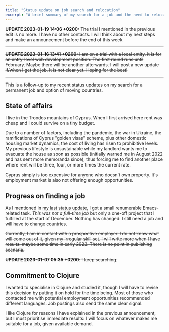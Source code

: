 ```yaml
---
title: "Status update on job search and relocation"
excerpt: "A brief summary of my search for a job and the need to relocate away from Cyprus."
---
```


**UPDATE 2023-01-19 14:06 +0200:** The trial I mentioned in the
previous edit is no more.  I have no other contacts.  I will think
about my next steps and make an announcement before the end of this
week.

* * *

~~**UPDATE 2023-01-16 13:41 +0200:** I am on a trial with a local
entity.  It is for an entry-level web development position.  The first
round runs until February.  Maybe there will be another afterwards.  I
will post a new update if/when I get the job.  It is not clear yet.
Hoping for the best!~~

* * *

This is a follow-up to my recent status updates on my search for a
permanent job and option of moving countries.

## State of affairs

I live in the Troodos mountains of Cyprus.  When I first arrived here
rent was cheap and I could survive on a tiny budget.

Due to a number of factors, including the pandemic, the war in
Ukraine, the ramifications of Cyprus "golden visas" scheme, plus other
domestic housing market dynamics, the cost of living has risen to
prohibitive levels.  My previous lifestyle is unsustainable while my
landlord wants me to evacuate the house as soon as possible (initially
warned me in August 2022 and has sent more memoranda since), thus
forcing me to find another place where rent will be three, four, or
more times the current rate.

Cyprus simply is too expensive for anyone who doesn't own property.
It's employment market is also not offering enough opportunities.

## Progress on finding a job

As I mentioned in [my last status
update](https://protesilaos.com/news/2022-11-15-job-status-update-clojure-propsect/),
I got a small renumerable Emacs-related task.  _This was not a
full-time job_ but only a one-off project that I fulfilled at the
start of December.  Nothing has changed: I still need a job and will
have to change countries.

~~Currently, I am in contact with a prospective employer.  I do not know
what will come out of it, given my irregular skill set.  I will write
more when I have results: maybe some time in early 2023.  There is no
point in publishing scenaria.~~

~~**UPDATE 2023-01-07 05:35 +0200**: I keep searching.~~

## Commitment to Clojure

I wanted to specialise in Clojure and studied it, though I will have
to revise this decision by putting it on hold for the time being.
Most of those who contacted me with potential employment opportunities
recommended different languages.  Job postings also send the same
clear signal.

I like Clojure for reasons I have explained in the previous
announcement, but I must prioritise immediate results: I will focus on
whatever makes me suitable for a job, given available demand.
